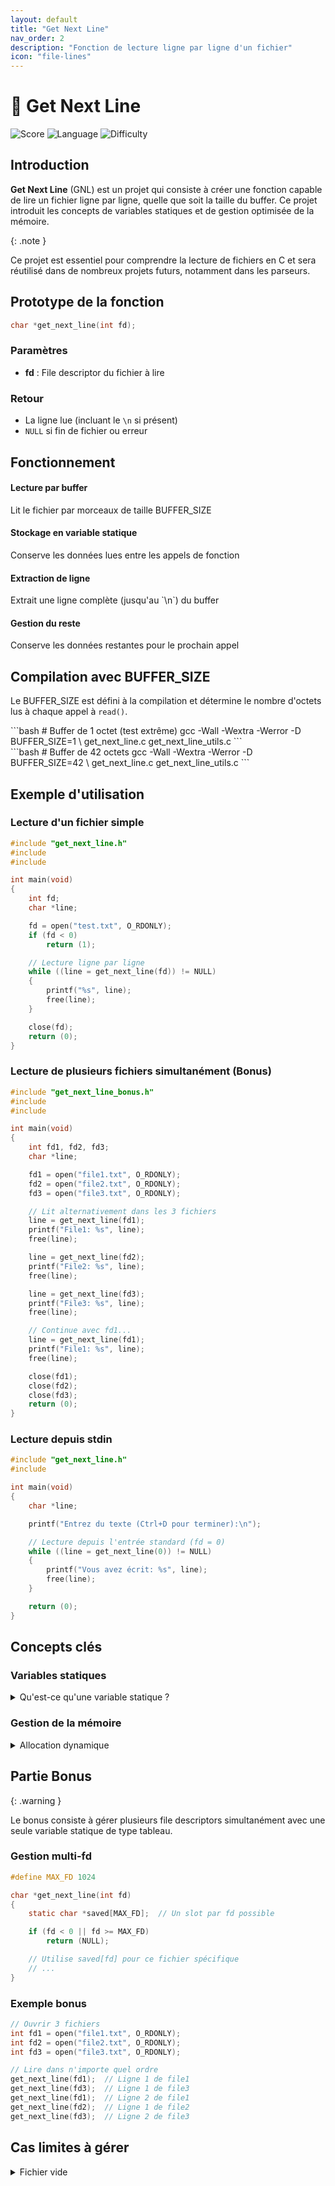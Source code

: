 ```yaml
---
layout: default
title: "Get Next Line"
nav_order: 2
description: "Fonction de lecture ligne par ligne d'un fichier"
icon: "file-lines"
---
```


# 📄 Get Next Line

![Score](https://img.shields.io/badge/Score-125%2F100-success)
![Language](https://img.shields.io/badge/Language-C-blue)
![Difficulty](https://img.shields.io/badge/Difficulty-Medium-orange)

## Introduction

**Get Next Line** (GNL) est un projet qui consiste à créer une fonction capable de lire un fichier ligne par ligne, quelle que soit la taille du buffer. Ce projet introduit les concepts de variables statiques et de gestion optimisée de la mémoire.

{: .note }
>
Ce projet est essentiel pour comprendre la lecture de fichiers en C et sera réutilisé dans de nombreux projets futurs, notamment dans les parseurs.

## Prototype de la fonction

```c
char *get_next_line(int fd);
```

### Paramètres

- **fd** : File descriptor du fichier à lire

### Retour

- La ligne lue (incluant le `\n` si présent)
- `NULL` si fin de fichier ou erreur

## Fonctionnement

<div class="steps-container">
  <div class="step">
  <h4>Lecture par buffer</h4>
  <p>Lit le fichier par morceaux de taille BUFFER_SIZE</p>
</div>

  <div class="step">
  <h4>Stockage en variable statique</h4>
  <p>Conserve les données lues entre les appels de fonction</p>
</div>

  <div class="step">
  <h4>Extraction de ligne</h4>
  <p>Extrait une ligne complète (jusqu'au `\n`) du buffer</p>
</div>

  <div class="step">
  <h4>Gestion du reste</h4>
  <p>Conserve les données restantes pour le prochain appel</p>
</div>
</div>

## Compilation avec BUFFER_SIZE

Le BUFFER_SIZE est défini à la compilation et détermine le nombre d'octets lus à chaque appel à `read()`.

<div class="tabs-container">
  <div class="tab-buttons"></div>
  <div id="petit-buffer" class="tab-content">
```bash
    # Buffer de 1 octet (test extrême)
    gcc -Wall -Wextra -Werror -D BUFFER_SIZE=1 \
        get_next_line.c get_next_line_utils.c
    ```
  </div>
  <div id="buffer-standard" class="tab-content">
```bash
    # Buffer de 42 octets
    gcc -Wall -Wextra -Werror -D BUFFER_SIZE=42 \
        get_next_line.c get_next_line_utils.c
    ```
  </div>
</div>
</div>

## Exemple d'utilisation

### Lecture d'un fichier simple

```c
#include "get_next_line.h"
#include
#include

int main(void)
{
    int fd;
    char *line;

    fd = open("test.txt", O_RDONLY);
    if (fd < 0)
        return (1);

    // Lecture ligne par ligne
    while ((line = get_next_line(fd)) != NULL)
    {
        printf("%s", line);
        free(line);
    }

    close(fd);
    return (0);
}
```

### Lecture de plusieurs fichiers simultanément (Bonus)

```c
#include "get_next_line_bonus.h"
#include
#include

int main(void)
{
    int fd1, fd2, fd3;
    char *line;

    fd1 = open("file1.txt", O_RDONLY);
    fd2 = open("file2.txt", O_RDONLY);
    fd3 = open("file3.txt", O_RDONLY);

    // Lit alternativement dans les 3 fichiers
    line = get_next_line(fd1);
    printf("File1: %s", line);
    free(line);

    line = get_next_line(fd2);
    printf("File2: %s", line);
    free(line);

    line = get_next_line(fd3);
    printf("File3: %s", line);
    free(line);

    // Continue avec fd1...
    line = get_next_line(fd1);
    printf("File1: %s", line);
    free(line);

    close(fd1);
    close(fd2);
    close(fd3);
    return (0);
}
```

### Lecture depuis stdin

```c
#include "get_next_line.h"
#include

int main(void)
{
    char *line;

    printf("Entrez du texte (Ctrl+D pour terminer):\n");

    // Lecture depuis l'entrée standard (fd = 0)
    while ((line = get_next_line(0)) != NULL)
    {
        printf("Vous avez écrit: %s", line);
        free(line);
    }

    return (0);
}
```

## Concepts clés

### Variables statiques

<details>
<summary>Qu'est-ce qu'une variable statique ?</summary>

Une variable statique conserve sa valeur entre les appels de fonction.

  ```c
  char *get_next_line(int fd)
  {
      static char *saved;  // Conservée entre les appels

      if (!saved)
          saved = malloc(BUFFER_SIZE + 1);
      // ...
  }
  ```

  {: .warning }
>
  La variable statique doit être libérée avant de retourner NULL à la fin du fichier !
</details>

### Gestion de la mémoire

<details>
<summary>Allocation dynamique</summary>

```c
    // Allouer un buffer de lecture
    char *buffer = malloc(sizeof(char) * (BUFFER_SIZE + 1));
    if (!buffer)
        return (NULL);

    // Toujours initialiser
    buffer[BUFFER_SIZE] = '\0';
    ```
</details>

  <details>
<summary>Libération mémoire</summary>

```c
    // Libérer et mettre à NULL
    free(buffer);
    buffer = NULL;

    // Pour la variable statique en fin de fichier
    if (saved)
    {
        free(saved);
        saved = NULL;
    }
    return (NULL);
    ```
</details>

  <details>
<summary>Réallocation</summary>

```c
    // Agrandir le buffer si nécessaire
    char *new_buffer = ft_strjoin(saved, buffer);
    free(saved);
    saved = new_buffer;
    ```
</details>

### File Descriptors

<details>
<summary>Comprendre les file descriptors</summary>

- **0** : stdin (entrée standard)
  - **1** : stdout (sortie standard)
  - **2** : stderr (sortie d'erreur)
  - **3+** : fichiers ouverts par le programme

  ```c
  // Ouvrir un fichier
  int fd = open("file.txt", O_RDONLY);

  // Vérifier l'ouverture
  if (fd < 0)
      return (error);

  // Lire avec get_next_line
  char *line = get_next_line(fd);

  // Toujours fermer !
  close(fd);
  ```
</details>

## Partie Bonus

{: .warning }
>
Le bonus consiste à gérer plusieurs file descriptors simultanément avec une seule variable statique de type tableau.

### Gestion multi-fd

```c
#define MAX_FD 1024

char *get_next_line(int fd)
{
    static char *saved[MAX_FD];  // Un slot par fd possible

    if (fd < 0 || fd >= MAX_FD)
        return (NULL);

    // Utilise saved[fd] pour ce fichier spécifique
    // ...
}
```

### Exemple bonus

```c
// Ouvrir 3 fichiers
int fd1 = open("file1.txt", O_RDONLY);
int fd2 = open("file2.txt", O_RDONLY);
int fd3 = open("file3.txt", O_RDONLY);

// Lire dans n'importe quel ordre
get_next_line(fd1);  // Ligne 1 de file1
get_next_line(fd3);  // Ligne 1 de file3
get_next_line(fd1);  // Ligne 2 de file1
get_next_line(fd2);  // Ligne 1 de file2
get_next_line(fd3);  // Ligne 2 de file3
```

## Cas limites à gérer

<details>
<summary>Fichier vide</summary>

```c
    // Doit retourner NULL immédiatement
    int fd = open("empty.txt", O_RDONLY);
    char *line = get_next_line(fd);  // NULL
    ```
</details>

  <details>
<summary>Ligne sans \n à la fin</summary>

```c
    // Dernière ligne sans retour à la ligne
    // Doit quand même retourner la ligne
    "Dernière ligne sans \\n"  // Doit être retourné
    ```
</details>

  <details>
<summary>Fichier avec uniquement \n</summary>

```c
    // Fichier contenant : "\n\n\n"
    line1 = get_next_line(fd);  // "\n"
    line2 = get_next_line(fd);  // "\n"
    line3 = get_next_line(fd);  // "\n"
    line4 = get_next_line(fd);  // NULL
    ```
</details>

  <details>
<summary>Buffer size = 1</summary>

```c
    // Doit fonctionner même avec un buffer d'1 octet
    gcc -D BUFFER_SIZE=1 ...
    ```
</details>

  <details>
<summary>Très grande ligne</summary>

```c
    // Ligne de 10000 caractères
    // Doit être gérée correctement
    ```
</details>

## Algorithme général

```c
1. Si fd invalide ou erreur → retourner NULL

2. Lire BUFFER_SIZE octets du fichier
   - Si erreur de lecture → libérer et retourner NULL
   - Si fin de fichier (0 octets lus) → traiter le reste et retourner NULL

3. Ajouter les octets lus au buffer statique

4. Chercher '\n' dans le buffer statique
   - Si trouvé :
     • Extraire la ligne (jusqu'au '\n' inclus)
     • Garder le reste dans le buffer statique
     • Retourner la ligne

   - Si non trouvé :
     • Retourner à l'étape 2 (lire plus de données)

5. À la fin du fichier :
   - Si buffer statique non vide → retourner ce qu'il reste
   - Sinon → retourner NULL
```

## Structure recommandée

```
get_next_line/
├── get_next_line.c        # Fonction principale
├── get_next_line_utils.c  # Fonctions utilitaires
├── get_next_line.h        # Header
├── get_next_line_bonus.c  # Version bonus (multi-fd)
├── get_next_line_bonus.h  # Header bonus
└── test/
    ├── main.c             # Tests
    └── files/             # Fichiers de test
```

## Fonctions utilitaires

<div class="tabs-container">
  <div class="tab-buttons"></div>
  <div id="strlen" class="tab-content">
```c
    size_t  ft_strlen(const char *s)
    {
        size_t i = 0;
        while (s[i])
            i++;
        return (i);
    }
    ```
  </div>
  <div id="strchr" class="tab-content">
```c
    char    *ft_strchr(const char *s, int c)
    {
        while (*s)
        {
            if (*s == (char)c)
                return ((char *)s);
            s++;
        }
        if (c == '\0')
            return ((char *)s);
        return (NULL);
    }
    ```
  </div>
</div>
</div>

## Tests recommandés

<div class="code-tabs">
```bash Testeur Tripouille
git clone https://github.com/Tripouille/gnlTester.git
cd gnlTester
make m  # Tests mandatory
make b  # Tests bonus
```

```bash Tests manuels
# Créer des fichiers de test
echo -e "Line 1\nLine 2\nLine 3" > test.txt
echo -n "No newline at end" > test2.txt
echo -e "\n\n\n" > test3.txt

# Compiler et tester
gcc -Wall -Wextra -Werror -D BUFFER_SIZE=42 \
    get_next_line.c get_next_line_utils.c main.c
./a.out
```

```bash Valgrind
# Vérifier les fuites mémoire
valgrind --leak-check=full --show-leak-kinds=all ./a.out
```
</div>

## Pièges à éviter

{: .warning }
>
**Fuite mémoire sur la variable statique** : Pensez à libérer saved avant de retourner NULL en fin de fichier.

{: .warning }
>
**Oubli du \\0** : Toujours terminer vos chaînes avec un caractère nul.

{: .warning }
>
**Mauvaise gestion du reste** : Le reste après un \\n doit être conservé pour le prochain appel.

{: .warning }
>
**Buffer non initialisé** : Toujours initialiser vos buffers avant utilisation.

## Conseils

{: .tip }
>
**Testez avec différents BUFFER_SIZE** : 1, 42, 1024, 10000000. Votre fonction doit fonctionner dans tous les cas.

{: .tip }
>
**Dessinez le flux de données** : Faites des schémas pour visualiser comment les données circulent entre les appels.

{: .tip }
>
**Utilisez des testeurs** : Les testeurs de la communauté couvrent de nombreux cas limites.

## Ressources

<div class="card-container">
  <div class="project-card">
  <h3>man read</h3>
  <p>```bash
    man 2 read
    ```
    Documentation de la fonction read()</p>
</div>

  <div class="project-card">
  <h3>man open</h3>
  <p>```bash
    man 2 open
    ```
    Documentation de la fonction open()</p>
</div>

  <div class="project-card">
  <h3>Static variables</h3>
  <p>Comprendre les variables statiques en C</p>
  <a href="https://www.geeksforgeeks.org/static-variables-in-c/" class="btn btn-primary">Voir plus</a>
</div>

  <div class="project-card">
  <h3>File I/O</h3>
  <p>Guide complet sur les I/O en C</p>
  <a href="https://www.gnu.org/software/libc/manual/html_node/Low_002dLevel-I_002fO.html" class="btn btn-primary">Voir plus</a>
</div>
</div>

## Conclusion

Get Next Line est un projet fondamental qui vous apprendra :
- La gestion de la mémoire dynamique
- Les variables statiques
- La manipulation de fichiers
- L'optimisation des lectures

{: .check }
>
Cette fonction sera réutilisée dans presque tous vos projets futurs nécessitant la lecture de fichiers !
